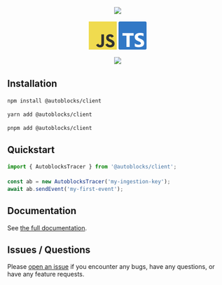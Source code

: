 <p align="center">
  <img src="https://app.autoblocks.ai/images/logo.png" width="300px">
</p>
<p align="center">
  <img src="assets/js-logo-128.png" width="64px">
  <img src="assets/ts-logo-128.png" width="64px">
</p>
<p align="center">
  <a href="https://github.com/autoblocksai/javascript-sdk/actions/workflows/ci.yml">
    <img src="https://github.com/autoblocksai/javascript-sdk/actions/workflows/ci.yml/badge.svg?branch=main">
  </a>
</p>

## Installation

```bash
npm install @autoblocks/client
```

```bash
yarn add @autoblocks/client
```

```bash
pnpm add @autoblocks/client
```

## Quickstart

```ts
import { AutoblocksTracer } from '@autoblocks/client';

const ab = new AutoblocksTracer('my-ingestion-key');
await ab.sendEvent('my-first-event');
```

## Documentation

See [the full documentation](https://docs.autoblocks.ai/sdks/javascript).

## Issues / Questions

Please [open an issue](https://github.com/autoblocksai/javascript-sdk/issues/new) if you encounter any bugs, have any questions, or have any feature requests.
